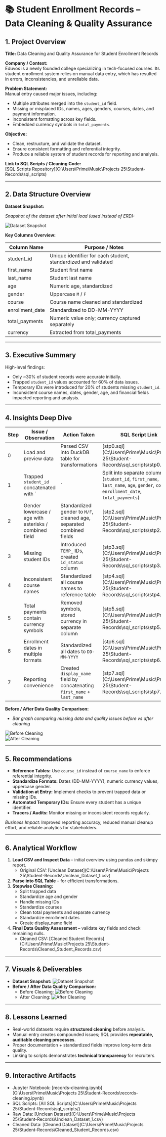 # 📚 Student Enrollment Records – Data Cleaning & Quality Assurance

## 1. Project Overview

**Title:** Data Cleaning and Quality Assurance for Student Enrollment Records  

**Company / Context:**  
Eduvos is a newly founded college specializing in tech-focused courses. Its student enrollment system relies on manual data entry, which has resulted in errors, inconsistencies, and unreliable data.  

**Problem Statement:**  
Manual entry caused major issues, including:  
- Multiple attributes merged into the `student_id` field.  
- Missing or misplaced IDs, names, ages, genders, courses, dates, and payment information.  
- Inconsistent formatting across key fields.  
- Embedded currency symbols in `total_payments`.  

**Objective:**  
- Clean, restructure, and validate the dataset.  
- Ensure consistent formatting and referential integrity.  
- Produce a reliable system of student records for reporting and analysis.  

**Link to SQL Scripts / Cleaning Code:**  
[SQL Scripts Repository](C:\Users\Prime\Music\Projects 25\Student-Records\sql_scripts)

---

## 2. Data Structure Overview

**Dataset Snapshot:**  

*Snapshot of the dataset after initial load (used instead of ERD):*  

![Dataset Snapshot](./graphs/data%20preview.png)

**Key Columns Overview:**

| Column Name        | Purpose / Notes                                     |
|-------------------|---------------------------------------------------|
| student_id         | Unique identifier for each student, standardized and validated |
| first_name         | Student first name                                 |
| last_name          | Student last name                                  |
| age                | Numeric age, standardized                          |
| gender             | Uppercase `M` / `F`                                |
| course             | Course name cleaned and standardized              |
| enrollment_date    | Standardized to DD-MM-YYYY                         |
| total_payments     | Numeric value only; currency captured separately  |
| currency           | Extracted from total_payments                      |

---

## 3. Executive Summary

High-level findings:  
- Only ~30% of student records were accurate initially.  
- Trapped `student_id` values accounted for 60% of data issues.  
- Temporary IDs were introduced for 20% of students missing `student_id`.  
- Inconsistent course names, dates, gender, age, and financial fields impacted reporting and analysis.  

---

## 4. Insights Deep Dive

| Step | Issue / Observation | Action Taken | SQL Script Link |
|------|------------------|-------------|----------------|
| 0    | Load and preview data | Parsed CSV into DuckDB table for transformations | [stp0.sql](C:\Users\Prime\Music\Projects 25\Student-Records\sql_scripts\stp0.sql) |
| 1    | Trapped `student_id` concatenated with `|` | Split into separate columns (`student_id`, `first_name`, `last_name`, `age`, `gender`, `course`, `enrollment_date`, `total_payments`) | [stp1.sql](C:\Users\Prime\Music\Projects 25\Student-Records\sql_scripts\stp1.sql) |
| 2    | Gender lowercase / age with asterisks / combined field | Standardized gender to `M/F`, cleaned age, separated combined fields | [stp2.sql](C:\Users\Prime\Music\Projects 25\Student-Records\sql_scripts\stp2.sql) |
| 3    | Missing student IDs | Introduced `TEMP_` IDs, created `id_status` column | [stp3.sql](C:\Users\Prime\Music\Projects 25\Student-Records\sql_scripts\stp3.sql) |
| 4    | Inconsistent course names | Standardized all course names to reference table | [stp4.sql](C:\Users\Prime\Music\Projects 25\Student-Records\sql_scripts\stp4.sql) |
| 5    | Total payments contain currency symbols | Removed symbols, stored currency in separate column | [stp5.sql](C:\Users\Prime\Music\Projects 25\Student-Records\sql_scripts\stp5.sql) |
| 6    | Enrollment dates in multiple formats | Standardized all dates to `DD-MM-YYYY` | [stp6.sql](C:\Users\Prime\Music\Projects 25\Student-Records\sql_scripts\stp6.sql) |
| 7    | Reporting convenience | Created `display_name` field by concatenating `first_name` + `last_name` | [stp7.sql](C:\Users\Prime\Music\Projects 25\Student-Records\sql_scripts\stp7.sql) |

**Before / After Data Quality Comparison:**  

- *Bar graph comparing missing data and quality issues before vs after cleaning*  

![Before Cleaning](./graphs/before_cleaning.png)  
![After Cleaning](./graphs/results.png)  

---

## 5. Recommendations

- **Reference Tables:** Use `course_id` instead of `course_name` to enforce referential integrity.  
- **Standardize Formats:** Dates (DD-MM-YYYY), numeric currency values, uppercase gender.  
- **Validation at Entry:** Implement checks to prevent trapped data or missing IDs.  
- **Automated Temporary IDs:** Ensure every student has a unique identifier.  
- **Tracers / Audits:** Monitor missing or inconsistent records regularly.  

*Business Impact:* Improved reporting accuracy, reduced manual cleanup effort, and reliable analytics for stakeholders.

---

## 6. Analytical Workflow

1. **Load CSV and Inspect Data** – initial overview using pandas and skimpy report.  
   - Original CSV: [Unclean Dataset](C:\Users\Prime\Music\Projects 25\Student-Records\Unclean_Dataset_1.csv)  
2. **Parse into SQL Table** – for efficient transformations.  
3. **Stepwise Cleaning:**  
   - Split trapped data  
   - Standardize age and gender  
   - Handle missing IDs  
   - Standardize courses  
   - Clean total payments and separate currency  
   - Standardize enrollment dates  
   - Create display_name field  
4. **Final Data Quality Assessment** – validate key fields and check remaining nulls.  
   - Cleaned CSV: [Cleaned Student Records](C:\Users\Prime\Music\Projects 25\Student-Records\Cleaned_Student_Records.csv)  

---

## 7. Visuals & Deliverables

- **Dataset Snapshot:** ![Dataset Snapshot](./graphs/data_preview.png)  
- **Before / After Data Quality Comparison:**  
  - Before Cleaning: ![Before Cleaning](./graphs/before_cleaning.png)  
  - After Cleaning: ![After Cleaning](./graphs/results.png)  

---

## 8. Lessons Learned

- Real-world datasets require **structured cleaning** before analysis.  
- Manual entry creates compounded issues; SQL provides **repeatable, auditable cleaning processes**.  
- Proper documentation + standardized fields improve long-term data quality.  
- Linking to scripts demonstrates **technical transparency** for recruiters.

---

## 9. Interactive Artifacts

- Jupyter Notebook: [records-cleaning.ipynb](C:\Users\Prime\Music\Projects 25\Student-Records\records-cleaning.ipynb)  
- SQL Scripts: [All SQL Scripts](C:\Users\Prime\Music\Projects 25\Student-Records\sql_scripts/)  
- Raw Data: [Unclean Dataset](C:\Users\Prime\Music\Projects 25\Student-Records\Unclean_Dataset_1.csv)  
- Cleaned Data: [Cleaned Dataset](C:\Users\Prime\Music\Projects 25\Student-Records\Cleaned_Student_Records.csv)


